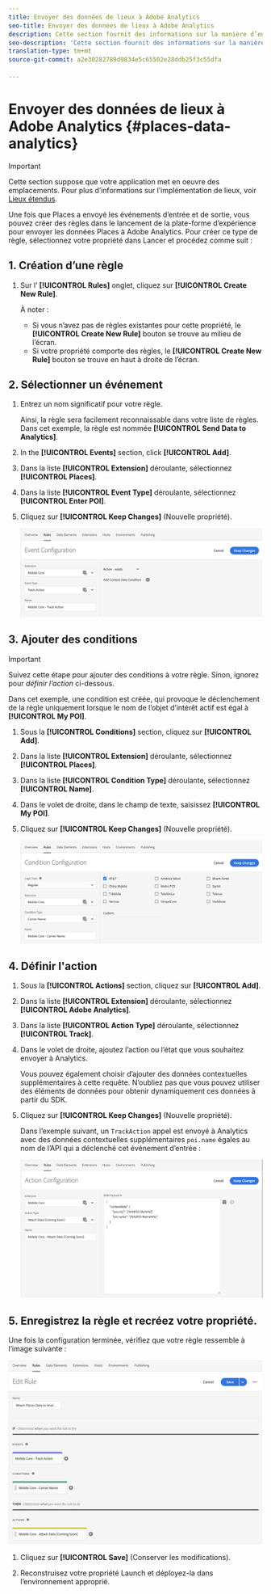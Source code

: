 ```yaml
---
title: Envoyer des données de lieux à Adobe Analytics
seo-title: Envoyer des données de lieux à Adobe Analytics
description: Cette section fournit des informations sur la manière d’envoyer des données Places à Analytics.
seo-description: 'Cette section fournit des informations sur la manière d’envoyer des données Places à Analytics. '
translation-type: tm+mt
source-git-commit: a2e30282789d9834e5c65502e28ddb25f3c55dfa

---
```



# Envoyer des données de lieux à Adobe Analytics {#places-data-analytics}


>[!IMPORTANT]
>
>Cette section suppose que votre application met en oeuvre des emplacements. Pour plus d’informations sur l’implémentation de lieux, voir [Lieux étendus](/help/places-ext-aep-sdks/places-extension/places-extension.md).

Une fois que Places a envoyé les événements d’entrée et de sortie, vous pouvez créer des règles dans le lancement de la plate-forme d’expérience pour envoyer les données Places à Adobe Analytics. Pour créer ce type de règle, sélectionnez votre propriété dans Lancer et procédez comme suit :

## 1. Création d’une règle

1. Sur l’ **[!UICONTROL Rules]** onglet, cliquez sur **[!UICONTROL Create New Rule]**.

   À noter :

   * Si vous n’avez pas de règles existantes pour cette propriété, le **[!UICONTROL Create New Rule]** bouton se trouve au milieu de l’écran.
   * Si votre propriété comporte des règles, le **[!UICONTROL Create New Rule]** bouton se trouve en haut à droite de l’écran.

## 2. Sélectionner un événement

1. Entrez un nom significatif pour votre règle.

   Ainsi, la règle sera facilement reconnaissable dans votre liste de règles. Dans cet exemple, la règle est nommée **[!UICONTROL Send Data to Analytics]**.

1. In the **[!UICONTROL Events]** section, click **[!UICONTROL Add]**.

1. Dans la liste **[!UICONTROL Extension]** déroulante, sélectionnez **[!UICONTROL Places]**.

1. Dans la liste **[!UICONTROL Event Type]** déroulante, sélectionnez **[!UICONTROL Enter POI]**.

1. Cliquez sur **[!UICONTROL Keep Changes]** (Nouvelle propriété).

   !["sélectionner un événement"](/help/assets/ad-setEvent_use-analytics-data.png)


## 3. Ajouter des conditions

>[!IMPORTANT]
>
>Suivez cette étape pour ajouter des conditions à votre règle. Sinon, ignorez pour *définir l’action* ci-dessous.

Dans cet exemple, une condition est créée, qui provoque le déclenchement de la règle uniquement lorsque le nom de l’objet d’intérêt actif est égal à **[!UICONTROL My POI]**.

1. Sous la **[!UICONTROL Conditions]** section, cliquez sur **[!UICONTROL Add]**.

1. Dans la liste **[!UICONTROL Extension]** déroulante, sélectionnez **[!UICONTROL Places]**.

1. Dans la liste **[!UICONTROL Condition Type]** déroulante, sélectionnez **[!UICONTROL Name]**.

1. Dans le volet de droite, dans le champ de texte, saisissez **[!UICONTROL My POI]**.

1. Cliquez sur **[!UICONTROL Keep Changes]** (Nouvelle propriété).

   !["set a condition"](/help/assets/ad-setCondition_use-analytics-data.png)


## 4. Définir l'action

1. Sous la **[!UICONTROL Actions]** section, cliquez sur **[!UICONTROL Add]**.

1. Dans la liste **[!UICONTROL Extension]** déroulante, sélectionnez **[!UICONTROL Adobe Analytics]**.

1. Dans la liste **[!UICONTROL Action Type]** déroulante, sélectionnez **[!UICONTROL Track]**.

1. Dans le volet de droite, ajoutez l’action ou l’état que vous souhaitez envoyer à Analytics.

   Vous pouvez également choisir d’ajouter des données contextuelles supplémentaires à cette requête. N’oubliez pas que vous pouvez utiliser des éléments de données pour obtenir dynamiquement ces données à partir du SDK.

1. Cliquez sur **[!UICONTROL Keep Changes]** (Nouvelle propriété).

   Dans l’exemple suivant, un `TrackAction` appel est envoyé à Analytics avec des données contextuelles supplémentaires `poi.name` égales au nom de l’API qui a déclenché cet événement d’entrée :

   !["définir une action"](/help/assets/ad-setAction_use-analytics-data.png)

## 5. Enregistrez la règle et recréez votre propriété.

Une fois la configuration terminée, vérifiez que votre règle ressemble à l’image suivante :

!["règle créée"](/help/assets/ad-ruleComplete_use-analytics-data.png)

1. Cliquez sur **[!UICONTROL Save]** (Conserver les modifications).

1. Reconstruisez votre propriété Launch et déployez-la dans l’environnement approprié.


